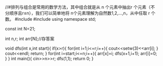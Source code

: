 //#排列与组合是常用的数学方法，其中组合就是从 n 个元素中抽出r 个元素（不分顺序且r≤n），我们可以简单地将 n个元素理解为自然数1,2,…,n，从中任取 r 个数。
#include <iostream>
#include <iomanip>
using namespace std;

const int N=21;

int n,r;
int arr[N];//存答案

void dfs(int x,int start){
    if(x>r){
        for(int i=1;i<=r;i++){
            cout<<setw(3)<<arr[i];
        }
        cout<<endl;
        return;
    }
    for(int i=start;i<=n;i++){
        arr[x]=i;
        dfs(x+1,i+1);
        arr[i]=0;
    }
}
int main(){
    cin>>n>>r;
    dfs(1,1);
    return 0;
}

